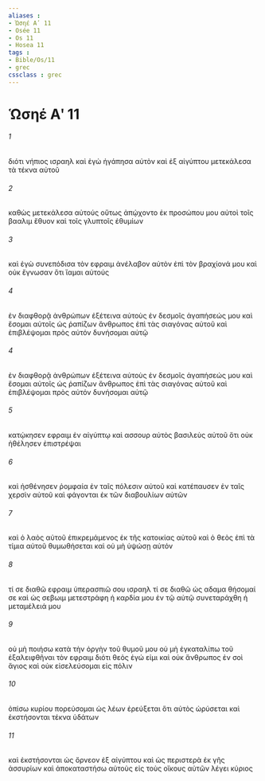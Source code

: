 ```yaml
---
aliases : 
- Ὡσηέ Αʹ 11
- Osée 11
- Os 11
- Hosea 11
tags : 
- Bible/Os/11
- grec
cssclass : grec
---
```


# Ὡσηέ Αʹ 11

###### 1
διότι νήπιος ισραηλ καὶ ἐγὼ ἠγάπησα αὐτὸν καὶ ἐξ αἰγύπτου μετεκάλεσα τὰ τέκνα αὐτοῦ
###### 2
καθὼς μετεκάλεσα αὐτούς οὕτως ἀπῴχοντο ἐκ προσώπου μου αὐτοὶ τοῖς βααλιμ ἔθυον καὶ τοῖς γλυπτοῖς ἐθυμίων
###### 3
καὶ ἐγὼ συνεπόδισα τὸν εφραιμ ἀνέλαβον αὐτὸν ἐπὶ τὸν βραχίονά μου καὶ οὐκ ἔγνωσαν ὅτι ἴαμαι αὐτούς
###### 4
ἐν διαφθορᾷ ἀνθρώπων ἐξέτεινα αὐτοὺς ἐν δεσμοῖς ἀγαπήσεώς μου καὶ ἔσομαι αὐτοῖς ὡς ῥαπίζων ἄνθρωπος ἐπὶ τὰς σιαγόνας αὐτοῦ καὶ ἐπιβλέψομαι πρὸς αὐτόν δυνήσομαι αὐτῷ
###### 4
ἐν διαφθορᾷ ἀνθρώπων ἐξέτεινα αὐτοὺς ἐν δεσμοῖς ἀγαπήσεώς μου καὶ ἔσομαι αὐτοῖς ὡς ῥαπίζων ἄνθρωπος ἐπὶ τὰς σιαγόνας αὐτοῦ καὶ ἐπιβλέψομαι πρὸς αὐτόν δυνήσομαι αὐτῷ
###### 5
κατῴκησεν εφραιμ ἐν αἰγύπτῳ καὶ ασσουρ αὐτὸς βασιλεὺς αὐτοῦ ὅτι οὐκ ἠθέλησεν ἐπιστρέψαι
###### 6
καὶ ἠσθένησεν ῥομφαία ἐν ταῖς πόλεσιν αὐτοῦ καὶ κατέπαυσεν ἐν ταῖς χερσὶν αὐτοῦ καὶ φάγονται ἐκ τῶν διαβουλίων αὐτῶν
###### 7
καὶ ὁ λαὸς αὐτοῦ ἐπικρεμάμενος ἐκ τῆς κατοικίας αὐτοῦ καὶ ὁ θεὸς ἐπὶ τὰ τίμια αὐτοῦ θυμωθήσεται καὶ οὐ μὴ ὑψώσῃ αὐτόν
###### 8
τί σε διαθῶ εφραιμ ὑπερασπιῶ σου ισραηλ τί σε διαθῶ ὡς αδαμα θήσομαί σε καὶ ὡς σεβωιμ μετεστράφη ἡ καρδία μου ἐν τῷ αὐτῷ συνεταράχθη ἡ μεταμέλειά μου
###### 9
οὐ μὴ ποιήσω κατὰ τὴν ὀργὴν τοῦ θυμοῦ μου οὐ μὴ ἐγκαταλίπω τοῦ ἐξαλειφθῆναι τὸν εφραιμ διότι θεὸς ἐγώ εἰμι καὶ οὐκ ἄνθρωπος ἐν σοὶ ἅγιος καὶ οὐκ εἰσελεύσομαι εἰς πόλιν
###### 10
ὀπίσω κυρίου πορεύσομαι ὡς λέων ἐρεύξεται ὅτι αὐτὸς ὠρύσεται καὶ ἐκστήσονται τέκνα ὑδάτων
###### 11
καὶ ἐκστήσονται ὡς ὄρνεον ἐξ αἰγύπτου καὶ ὡς περιστερὰ ἐκ γῆς ἀσσυρίων καὶ ἀποκαταστήσω αὐτοὺς εἰς τοὺς οἴκους αὐτῶν λέγει κύριος
